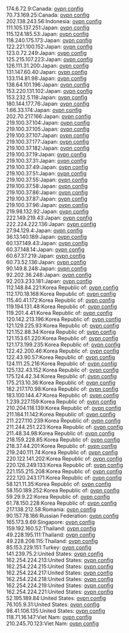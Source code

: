 174.6.72.9:Canada: [ovpn config](vpn/174_6_72_9.ovpn)  
70.73.169.25:Canada: [ovpn config](vpn/70_73_169_25.ovpn)  
202.138.243.56:Indonesia: [ovpn config](vpn/202_138_243_56.ovpn)  
111.105.137.251:Japan: [ovpn config](vpn/111_105_137_251.ovpn)  
115.124.185.53:Japan: [ovpn config](vpn/115_124_185_53.ovpn)  
118.240.175.173:Japan: [ovpn config](vpn/118_240_175_173.ovpn)  
122.221.100.152:Japan: [ovpn config](vpn/122_221_100_152.ovpn)  
123.0.72.249:Japan: [ovpn config](vpn/123_0_72_249.ovpn)  
125.215.107.223:Japan: [ovpn config](vpn/125_215_107_223.ovpn)  
126.111.31.200:Japan: [ovpn config](vpn/126_111_31_200.ovpn)  
131.147.60.40:Japan: [ovpn config](vpn/131_147_60_40.ovpn)  
133.114.81.98:Japan: [ovpn config](vpn/133_114_81_98.ovpn)  
138.64.101.196:Japan: [ovpn config](vpn/138_64_101_196.ovpn)  
153.220.131.102:Japan: [ovpn config](vpn/153_220_131_102.ovpn)  
153.232.5.118:Japan: [ovpn config](vpn/153_232_5_118.ovpn)  
180.144.177.76:Japan: [ovpn config](vpn/180_144_177_76.ovpn)  
1.66.33.174:Japan: [ovpn config](vpn/1_66_33_174.ovpn)  
202.70.217.166:Japan: [ovpn config](vpn/202_70_217_166.ovpn)  
219.100.37.104:Japan: [ovpn config](vpn/219_100_37_104.ovpn)  
219.100.37.105:Japan: [ovpn config](vpn/219_100_37_105.ovpn)  
219.100.37.107:Japan: [ovpn config](vpn/219_100_37_107.ovpn)  
219.100.37.177:Japan: [ovpn config](vpn/219_100_37_177.ovpn)  
219.100.37.182:Japan: [ovpn config](vpn/219_100_37_182.ovpn)  
219.100.37.19:Japan: [ovpn config](vpn/219_100_37_19.ovpn)  
219.100.37.31:Japan: [ovpn config](vpn/219_100_37_31.ovpn)  
219.100.37.49:Japan: [ovpn config](vpn/219_100_37_49.ovpn)  
219.100.37.51:Japan: [ovpn config](vpn/219_100_37_51.ovpn)  
219.100.37.55:Japan: [ovpn config](vpn/219_100_37_55.ovpn)  
219.100.37.58:Japan: [ovpn config](vpn/219_100_37_58.ovpn)  
219.100.37.86:Japan: [ovpn config](vpn/219_100_37_86.ovpn)  
219.100.37.87:Japan: [ovpn config](vpn/219_100_37_87.ovpn)  
219.100.37.96:Japan: [ovpn config](vpn/219_100_37_96.ovpn)  
219.98.132.92:Japan: [ovpn config](vpn/219_98_132_92.ovpn)  
222.149.219.43:Japan: [ovpn config](vpn/222_149_219_43.ovpn)  
222.224.222.136:Japan: [ovpn config](vpn/222_224_222_136.ovpn)  
27.94.129.4:Japan: [ovpn config](vpn/27_94_129_4.ovpn)  
36.13.140.189:Japan: [ovpn config](vpn/36_13_140_189.ovpn)  
60.137.149.43:Japan: [ovpn config](vpn/60_137_149_43.ovpn)  
60.37.148.14:Japan: [ovpn config](vpn/60_37_148_14.ovpn)  
60.67.37.219:Japan: [ovpn config](vpn/60_67_37_219.ovpn)  
60.73.52.136:Japan: [ovpn config](vpn/60_73_52_136.ovpn)  
90.149.8.248:Japan: [ovpn config](vpn/90_149_8_248.ovpn)  
92.202.36.248:Japan: [ovpn config](vpn/92_202_36_248.ovpn)  
92.203.233.181:Japan: [ovpn config](vpn/92_203_233_181.ovpn)  
112.148.84.221:Korea Republic of: [ovpn config](vpn/112_148_84_221.ovpn)  
112.170.18.168:Korea Republic of: [ovpn config](vpn/112_170_18_168.ovpn)  
115.40.41.172:Korea Republic of: [ovpn config](vpn/115_40_41_172.ovpn)  
119.194.131.48:Korea Republic of: [ovpn config](vpn/119_194_131_48.ovpn)  
119.201.4.41:Korea Republic of: [ovpn config](vpn/119_201_4_41.ovpn)  
120.142.213.196:Korea Republic of: [ovpn config](vpn/120_142_213_196.ovpn)  
121.129.225.93:Korea Republic of: [ovpn config](vpn/121_129_225_93.ovpn)  
121.152.88.34:Korea Republic of: [ovpn config](vpn/121_152_88_34.ovpn)  
121.153.61.220:Korea Republic of: [ovpn config](vpn/121_153_61_220.ovpn)  
121.173.199.235:Korea Republic of: [ovpn config](vpn/121_173_199_235.ovpn)  
122.42.200.46:Korea Republic of: [ovpn config](vpn/122_42_200_46.ovpn)  
122.43.90.57:Korea Republic of: [ovpn config](vpn/122_43_90_57.ovpn)  
124.111.25.216:Korea Republic of: [ovpn config](vpn/124_111_25_216.ovpn)  
125.132.43.152:Korea Republic of: [ovpn config](vpn/125_132_43_152.ovpn)  
175.124.42.34:Korea Republic of: [ovpn config](vpn/175_124_42_34.ovpn)  
175.213.10.36:Korea Republic of: [ovpn config](vpn/175_213_10_36.ovpn)  
182.217.170.98:Korea Republic of: [ovpn config](vpn/182_217_170_98.ovpn)  
183.100.144.47:Korea Republic of: [ovpn config](vpn/183_100_144_47.ovpn)  
1.239.227.159:Korea Republic of: [ovpn config](vpn/1_239_227_159.ovpn)  
210.204.118.139:Korea Republic of: [ovpn config](vpn/210_204_118_139.ovpn)  
211.184.11.142:Korea Republic of: [ovpn config](vpn/211_184_11_142.ovpn)  
211.227.110.239:Korea Republic of: [ovpn config](vpn/211_227_110_239.ovpn)  
211.244.251.223:Korea Republic of: [ovpn config](vpn/211_244_251_223.ovpn)  
211.48.34.98:Korea Republic of: [ovpn config](vpn/211_48_34_98.ovpn)  
218.159.228.85:Korea Republic of: [ovpn config](vpn/218_159_228_85.ovpn)  
218.37.44.201:Korea Republic of: [ovpn config](vpn/218_37_44_201.ovpn)  
219.240.111.74:Korea Republic of: [ovpn config](vpn/219_240_111_74.ovpn)  
220.122.141.202:Korea Republic of: [ovpn config](vpn/220_122_141_202.ovpn)  
220.126.249.133:Korea Republic of: [ovpn config](vpn/220_126_249_133.ovpn)  
221.155.215.208:Korea Republic of: [ovpn config](vpn/221_155_215_208.ovpn)  
222.120.243.171:Korea Republic of: [ovpn config](vpn/222_120_243_171.ovpn)  
58.121.11.35:Korea Republic of: [ovpn config](vpn/58_121_11_35.ovpn)  
58.150.189.252:Korea Republic of: [ovpn config](vpn/58_150_189_252.ovpn)  
59.29.9.22:Korea Republic of: [ovpn config](vpn/59_29_9_22.ovpn)  
61.78.150.228:Korea Republic of: [ovpn config](vpn/61_78_150_228.ovpn)  
217.138.212.58:Romania: [ovpn config](vpn/217_138_212_58.ovpn)  
90.157.78.186:Russian Federation: [ovpn config](vpn/90_157_78_186.ovpn)  
165.173.9.69:Singapore: [ovpn config](vpn/165_173_9_69.ovpn)  
159.192.160.52:Thailand: [ovpn config](vpn/159_192_160_52.ovpn)  
49.228.195.111:Thailand: [ovpn config](vpn/49_228_195_111.ovpn)  
49.228.208.115:Thailand: [ovpn config](vpn/49_228_208_115.ovpn)  
85.153.229.151:Turkey: [ovpn config](vpn/85_153_229_151.ovpn)  
141.239.75.2:United States: [ovpn config](vpn/141_239_75_2.ovpn)  
162.254.224.213:United States: [ovpn config](vpn/162_254_224_213.ovpn)  
162.254.224.215:United States: [ovpn config](vpn/162_254_224_215.ovpn)  
162.254.224.217:United States: [ovpn config](vpn/162_254_224_217.ovpn)  
162.254.224.218:United States: [ovpn config](vpn/162_254_224_218.ovpn)  
162.254.224.219:United States: [ovpn config](vpn/162_254_224_219.ovpn)  
162.254.224.221:United States: [ovpn config](vpn/162_254_224_221.ovpn)  
52.195.189.84:United States: [ovpn config](vpn/52_195_189_84.ovpn)  
76.105.9.31:United States: [ovpn config](vpn/76_105_9_31.ovpn)  
98.41.106.135:United States: [ovpn config](vpn/98_41_106_135.ovpn)  
118.71.16.147:Viet Nam: [ovpn config](vpn/118_71_16_147.ovpn)  
210.245.70.123:Viet Nam: [ovpn config](vpn/210_245_70_123.ovpn)  
